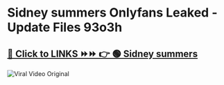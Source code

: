 
 # Sidney summers Onlyfans Leaked - Update Files 93o3h

## <h2><a href="https://clipsfans.com/Sidney_summers&ref=git">🔗 Click to LINKS ⏩⏩ 👉 🟢 Sidney summers </a></h2>

<a href="https://clipsfans.com/Sidney_summers&ref=git" rel="nofollow" data-target="animated-image.originalLink"><img src="https://i.ibb.co.com/xMMVF88/686577567.gif" alt="Viral Video Original" style="max-width: 100%; display: inline-block;" data-target="animated-image.originalImage"></a>

